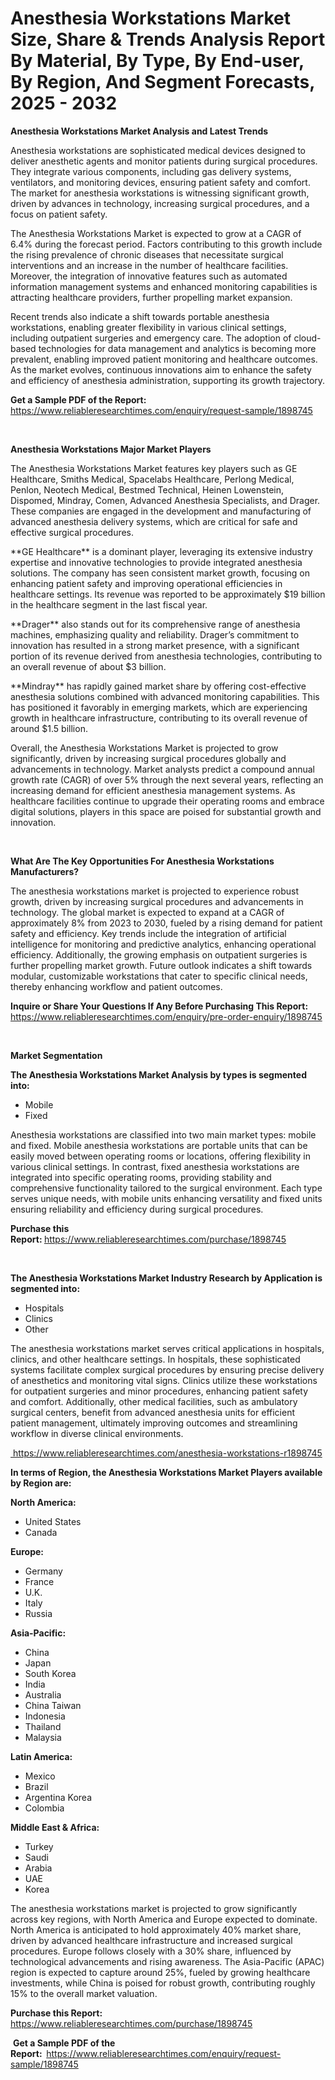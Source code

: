 <p><h1>Anesthesia Workstations Market Size, Share & Trends Analysis Report By Material, By Type, By End-user, By Region, And Segment Forecasts, 2025 - 2032</h1></p><p><strong>Anesthesia Workstations Market Analysis and Latest Trends</strong></p>
<p><p>Anesthesia workstations are sophisticated medical devices designed to deliver anesthetic agents and monitor patients during surgical procedures. They integrate various components, including gas delivery systems, ventilators, and monitoring devices, ensuring patient safety and comfort. The market for anesthesia workstations is witnessing significant growth, driven by advances in technology, increasing surgical procedures, and a focus on patient safety.</p><p>The Anesthesia Workstations Market is expected to grow at a CAGR of 6.4% during the forecast period. Factors contributing to this growth include the rising prevalence of chronic diseases that necessitate surgical interventions and an increase in the number of healthcare facilities. Moreover, the integration of innovative features such as automated information management systems and enhanced monitoring capabilities is attracting healthcare providers, further propelling market expansion.</p><p>Recent trends also indicate a shift towards portable anesthesia workstations, enabling greater flexibility in various clinical settings, including outpatient surgeries and emergency care. The adoption of cloud-based technologies for data management and analytics is becoming more prevalent, enabling improved patient monitoring and healthcare outcomes. As the market evolves, continuous innovations aim to enhance the safety and efficiency of anesthesia administration, supporting its growth trajectory.</p></p>
<p><strong>Get a Sample PDF of the Report:&nbsp;</strong> <a href="https://www.reliableresearchtimes.com/enquiry/request-sample/1898745?utm_campaign=2464&utm_medium=2&utm_source=Github&utm_content=ia&utm_term=13042025&utm_id=anesthesia-workstations">https://www.reliableresearchtimes.com/enquiry/request-sample/1898745</a></p>
<p>&nbsp;</p>
<p><strong>Anesthesia Workstations Major Market Players</strong></p>
<p><p>The Anesthesia Workstations Market features key players such as GE Healthcare, Smiths Medical, Spacelabs Healthcare, Perlong Medical, Penlon, Neotech Medical, Bestmed Technical, Heinen Lowenstein, Dispomed, Mindray, Comen, Advanced Anesthesia Specialists, and Drager. These companies are engaged in the development and manufacturing of advanced anesthesia delivery systems, which are critical for safe and effective surgical procedures.</p><p>**GE Healthcare** is a dominant player, leveraging its extensive industry expertise and innovative technologies to provide integrated anesthesia solutions. The company has seen consistent market growth, focusing on enhancing patient safety and improving operational efficiencies in healthcare settings. Its revenue was reported to be approximately $19 billion in the healthcare segment in the last fiscal year.</p><p>**Drager** also stands out for its comprehensive range of anesthesia machines, emphasizing quality and reliability. Drager’s commitment to innovation has resulted in a strong market presence, with a significant portion of its revenue derived from anesthesia technologies, contributing to an overall revenue of about $3 billion.</p><p>**Mindray** has rapidly gained market share by offering cost-effective anesthesia solutions combined with advanced monitoring capabilities. This has positioned it favorably in emerging markets, which are experiencing growth in healthcare infrastructure, contributing to its overall revenue of around $1.5 billion.</p><p>Overall, the Anesthesia Workstations Market is projected to grow significantly, driven by increasing surgical procedures globally and advancements in technology. Market analysts predict a compound annual growth rate (CAGR) of over 5% through the next several years, reflecting an increasing demand for efficient anesthesia management systems. As healthcare facilities continue to upgrade their operating rooms and embrace digital solutions, players in this space are poised for substantial growth and innovation.</p></p>
<p>&nbsp;</p>
<p><strong>What Are The Key Opportunities For Anesthesia Workstations Manufacturers?</strong></p>
<p><p>The anesthesia workstations market is projected to experience robust growth, driven by increasing surgical procedures and advancements in technology. The global market is expected to expand at a CAGR of approximately 8% from 2023 to 2030, fueled by a rising demand for patient safety and efficiency. Key trends include the integration of artificial intelligence for monitoring and predictive analytics, enhancing operational efficiency. Additionally, the growing emphasis on outpatient surgeries is further propelling market growth. Future outlook indicates a shift towards modular, customizable workstations that cater to specific clinical needs, thereby enhancing workflow and patient outcomes.</p></p>
<p><strong>Inquire or Share Your Questions If Any Before Purchasing This Report:</strong> <a href="https://www.reliableresearchtimes.com/enquiry/pre-order-enquiry/1898745?utm_campaign=2464&utm_medium=2&utm_source=Github&utm_content=ia&utm_term=13042025&utm_id=anesthesia-workstations">https://www.reliableresearchtimes.com/enquiry/pre-order-enquiry/1898745</a></p>
<p>&nbsp;</p>
<p><strong>Market Segmentation</strong></p>
<p><strong>The Anesthesia Workstations Market Analysis by types is segmented into:</strong></p>
<p><ul><li>Mobile</li><li>Fixed</li></ul></p>
<p><p>Anesthesia workstations are classified into two main market types: mobile and fixed. Mobile anesthesia workstations are portable units that can be easily moved between operating rooms or locations, offering flexibility in various clinical settings. In contrast, fixed anesthesia workstations are integrated into specific operating rooms, providing stability and comprehensive functionality tailored to the surgical environment. Each type serves unique needs, with mobile units enhancing versatility and fixed units ensuring reliability and efficiency during surgical procedures.</p></p>
<p><strong>Purchase this Report:&nbsp;</strong><a href="https://www.reliableresearchtimes.com/purchase/1898745?utm_campaign=2464&utm_medium=2&utm_source=Github&utm_content=ia&utm_term=13042025&utm_id=anesthesia-workstations">https://www.reliableresearchtimes.com/purchase/1898745</a></p>
<p>&nbsp;</p>
<p><strong>The Anesthesia Workstations Market Industry Research by Application is segmented into:</strong></p>
<p><ul><li>Hospitals</li><li>Clinics</li><li>Other</li></ul></p>
<p><p>The anesthesia workstations market serves critical applications in hospitals, clinics, and other healthcare settings. In hospitals, these sophisticated systems facilitate complex surgical procedures by ensuring precise delivery of anesthetics and monitoring vital signs. Clinics utilize these workstations for outpatient surgeries and minor procedures, enhancing patient safety and comfort. Additionally, other medical facilities, such as ambulatory surgical centers, benefit from advanced anesthesia units for efficient patient management, ultimately improving outcomes and streamlining workflow in diverse clinical environments.</p></p>
<p><a href="https://www.reliableresearchtimes.com/anesthesia-workstations-r1898745?utm_campaign=2464&utm_medium=2&utm_source=Github&utm_content=ia&utm_term=13042025&utm_id=anesthesia-workstations">&nbsp;https://www.reliableresearchtimes.com/anesthesia-workstations-r1898745</a></p>
<p><strong>In terms of Region, the Anesthesia Workstations Market Players available by Region are:</strong></p>
<p>
    <p> <strong> North America: </strong>
        <ul>
            <li>United States</li>
            <li>Canada</li>
        </ul>
        </p> 
    <p> <strong> Europe: </strong>
        <ul>
            <li>Germany</li>
            <li>France</li>
            <li>U.K.</li>
            <li>Italy</li>
            <li>Russia</li>
        </ul>
        </p> 
    <p> <strong> Asia-Pacific: </strong>
        <ul>
            <li>China</li>
            <li>Japan</li>
            <li>South Korea</li>
            <li>India</li>
            <li>Australia</li>
            <li>China Taiwan</li>
            <li>Indonesia</li>
            <li>Thailand</li>
            <li>Malaysia</li>
        </ul>
        </p> 
    <p> <strong> Latin America: </strong>
        <ul>
            <li>Mexico</li>
            <li>Brazil</li>
            <li>Argentina Korea</li>
            <li>Colombia</li>
        </ul>
        </p> 
    <p> <strong> Middle East & Africa: </strong>
        <ul>
            <li>Turkey</li>
            <li>Saudi</li>
            <li>Arabia</li>
            <li>UAE</li>
            <li>Korea</li>
        </ul>
    </p>
    </p>
<p><p>The anesthesia workstations market is projected to grow significantly across key regions, with North America and Europe expected to dominate. North America is anticipated to hold approximately 40% market share, driven by advanced healthcare infrastructure and increased surgical procedures. Europe follows closely with a 30% share, influenced by technological advancements and rising awareness. The Asia-Pacific (APAC) region is expected to capture around 25%, fueled by growing healthcare investments, while China is poised for robust growth, contributing roughly 15% to the overall market valuation.</p></p>
<p><strong>Purchase this Report: </strong><a href="https://www.reliableresearchtimes.com/purchase/1898745?utm_campaign=2464&utm_medium=2&utm_source=Github&utm_content=ia&utm_term=13042025&utm_id=anesthesia-workstations">https://www.reliableresearchtimes.com/purchase/1898745</a></p>
<p>&nbsp;<strong>Get a Sample PDF of the Report:&nbsp;&nbsp;</strong><a href="https://www.reliableresearchtimes.com/enquiry/request-sample/1898745?utm_campaign=2464&utm_medium=2&utm_source=Github&utm_content=ia&utm_term=13042025&utm_id=anesthesia-workstations">https://www.reliableresearchtimes.com/enquiry/request-sample/1898745</a></p>
<p><strong></strong></p>
<p><p></p><p></p><p></p></p>